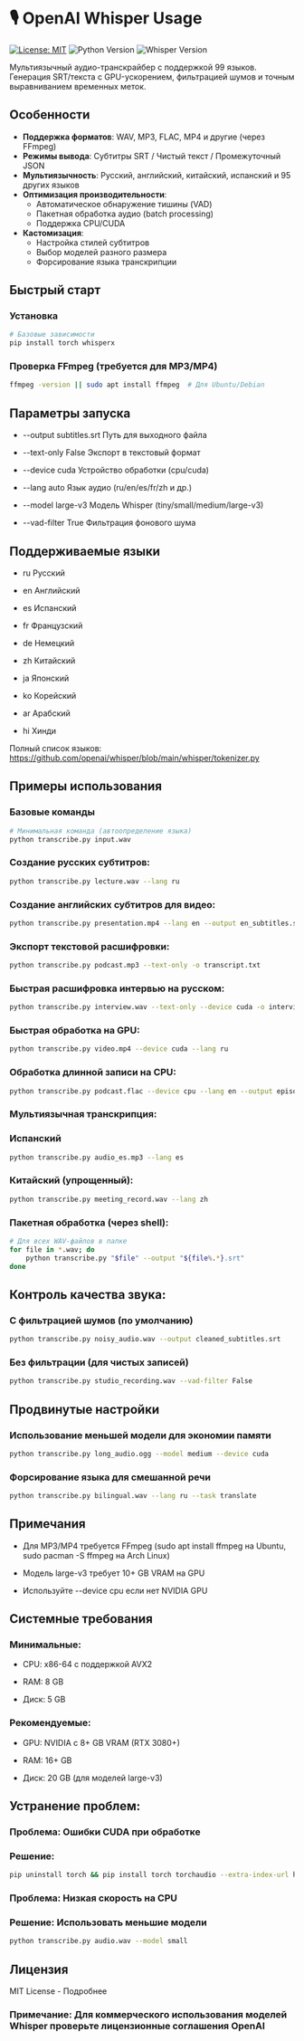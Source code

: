 # 🎙 OpenAI Whisper Usage

[![License: MIT](https://img.shields.io/badge/License-MIT-blue.svg)](https://opensource.org/licenses/MIT)
![Python Version](https://img.shields.io/badge/Python-3.8%2B-green)
![Whisper Version](https://img.shields.io/badge/Whisper-large--v3-important)

Мультиязычный аудио-транскрайбер с поддержкой 99 языков. Генерация SRT/текста с GPU-ускорением, фильтрацией шумов и точным выравниванием временных меток.


## Особенности

- **Поддержка форматов**: WAV, MP3, FLAC, MP4 и другие (через FFmpeg)
- **Режимы вывода**: Субтитры SRT / Чистый текст / Промежуточный JSON
- **Мультиязычность**: Русский, английский, китайский, испанский и 95 других языков
- **Оптимизация производительности**: 
  - Автоматическое обнаружение тишины (VAD)
  - Пакетная обработка аудио (batch processing)
  - Поддержка CPU/CUDA
- **Кастомизация**:
  - Настройка стилей субтитров
  - Выбор моделей разного размера
  - Форсирование языка транскрипции

## Быстрый старт

### Установка
```bash
# Базовые зависимости
pip install torch whisperx
```
### Проверка FFmpeg (требуется для MP3/MP4)
```bash
ffmpeg -version || sudo apt install ffmpeg  # Для Ubuntu/Debian
```
## Параметры запуска

- --output	    subtitles.srt	Путь для выходного файла

- --text-only	    False	        Экспорт в текстовый формат

- --device	    cuda	        Устройство обработки (cpu/cuda)

- --lang	        auto	        Язык аудио (ru/en/es/fr/zh и др.)

- --model	        large-v3	    Модель Whisper (tiny/small/medium/large-v3)

- --vad-filter    True	        Фильтрация фонового шума

## Поддерживаемые языки

- ru	Русский	

- en	Английский

- es	Испанский	

- fr	Французский

- de	Немецкий	

- zh	Китайский

- ja	Японский	

- ko	Корейский

- ar	Арабский	

- hi	Хинди

Полный список языков:
https://github.com/openai/whisper/blob/main/whisper/tokenizer.py

## Примеры использования

### Базовые команды
```bash
# Минимальная команда (автоопределение языка)
python transcribe.py input.wav
```
### Создание русских субтитров:
```bash
python transcribe.py lecture.wav --lang ru
```
### Создание английских субтитров для видео:
```bash
python transcribe.py presentation.mp4 --lang en --output en_subtitles.srt
```
### Экспорт текстовой расшифровки:
```bash
python transcribe.py podcast.mp3 --text-only -o transcript.txt
```
### Быстрая расшифровка интервью на русском: 
```bash
python transcribe.py interview.wav --text-only --device cuda -o interview_ru.txt
```
### Быстрая обработка на GPU:
```bash
python transcribe.py video.mp4 --device cuda --lang ru
```
### Обработка длинной записи на CPU:
```bash
python transcribe.py podcast.flac --device cpu --lang en --output episode_42.txt
```
### Мультиязычная транскрипция:
### Испанский
```bash
python transcribe.py audio_es.mp3 --lang es
```
### Китайский (упрощенный):
```bash
python transcribe.py meeting_record.wav --lang zh
```
### Пакетная обработка (через shell):
```bash
# Для всех WAV-файлов в папке
for file in *.wav; do
    python transcribe.py "$file" --output "${file%.*}.srt"
done
```
##  Контроль качества звука:
### С фильтрацией шумов (по умолчанию)
```bash
python transcribe.py noisy_audio.wav --output cleaned_subtitles.srt
```
### Без фильтрации (для чистых записей)
```bash
python transcribe.py studio_recording.wav --vad-filter False
```

## Продвинутые настройки
### Использование меньшей модели для экономии памяти
```bash
python transcribe.py long_audio.ogg --model medium --device cuda
```
### Форсирование языка для смешанной речи
```bash
python transcribe.py bilingual.wav --lang ru --task translate
```
## Примечания

- Для MP3/MP4 требуется FFmpeg (sudo apt install ffmpeg на Ubuntu, sudo pacman -S ffmpeg на Arch Linux)

- Модель large-v3 требует 10+ GB VRAM на GPU

- Используйте --device cpu если нет NVIDIA GPU

## Системные требования

### Минимальные:

- CPU: x86-64 с поддержкой AVX2

- RAM: 8 GB

- Диск: 5 GB

### Рекомендуемые:

- GPU: NVIDIA с 8+ GB VRAM (RTX 3080+)

- RAM: 16+ GB

- Диск: 20 GB (для моделей large-v3)

## Устранение проблем:
### Проблема: Ошибки CUDA при обработке

### Решение:
```bash
pip uninstall torch && pip install torch torchaudio --extra-index-url https://download.pytorch.org/whl/cu118
```

### Проблема: Низкая скорость на CPU

### Решение: Использовать меньшие модели
```bash
python transcribe.py audio.wav --model small
```
## Лицензия
MIT License - Подробнее

### Примечание: Для коммерческого использования моделей Whisper проверьте лицензионные соглашения OpenAI
